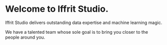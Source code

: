 # Welcome to Iffrit Studio. 

Iffrit Studio delivers outstanding data expertise and machine learning magic.

We have a talented team whose sole goal is to bring you closer to the people around you.

